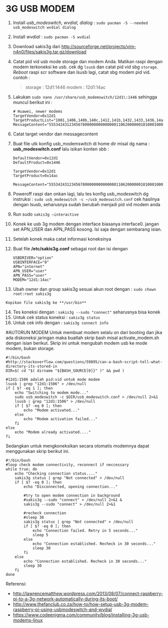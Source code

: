# 3G USB MODEM
1.	Install *usb_modeswitch, wvdial, dialog* :  `sudo pacman -S --needed usb_modeswitch wvdial dialog`
2.	Install *wvdial* : `sudo pacman -S wvdial`
3.	Download sakis3g dari http://sourceforge.net/projects/vim-n4n0/files/sakis3g.tar.gz/download
4.	Catat pid vid usb mode storage dan modem Anda. Matikan raspi dengan modem terkoneksi ke usb. cek dg `lsusb` dan catat pid vid sbg `storage`. *Reboot* raspi scr software dan lsusb lagi, catat sbg modem pid vid. contoh :

	> storage	: 12d1:1446
	> modem		: 12d1:14ac
5.	Lakukan `sudo nano /usr/share/usb_modemswitch/12d1\:1446` sehingga muncul berikut ini :

	```
	# Huawei, newer modems
	TargetVendor=0x12d1
	TargetProductList="1001,1406,140b,140c,1412,141b,1432,1433,1436,14ac,1506,150c,1511"
	MessageContent="55534243123456780000000000000011062000000101000100000000000000"
	```
6.	Catat target vendor dan messagecontent
7.	Buat file utk konfig usb_modemswitch di home dir misal dg nama : **usb_modeswitch.conf** lalu isikan konten sbb :

	```
	DefaultVendor=0x12d1
	DefaultProduct=0x1446
	
	TargetVendor=0x12d1
	TargetProduct=0x14ac
	
	MessageContent="55534243123456780000000000000011062000000101000100000000000000"
	```

8.	Poweroff raspi dan onkan lagi, lalu tes konfig usb_modeswitch dg instruksi : 
	```sudo usb_modeswitch -c ~/usb_modeswitch.conf```
	cek hasilnya dengan lsusb, seharusnya sudah berubah menjadi pid vid modem anda
9.	Run sudo `sakis3g –interactive`
10.	Konek ke usb 3g modem dengan interface biasanya interface0. jangan set APN_USER dan APN_PASS kosong. Isi saja dengan sembarang isian.
11.	Setelah konek maka catat informasi koneksinya
12.	Buat file **/etc/sakis3g.conf** sebagai root dan isi dengan
	```
	USBDRIVER="option"
	USBINTERFACE="0"
	APN="internet"
	APN_USER="user"
	APN_PASS="user"
	MODEM="12d1:14ac"
	```

13.	 Ubah owner dan group sakis3g sesuai akun root dengan :
    `sudo chown root:root sakis3g` 

	Kopikan file sakis3g ke **/usr/bin**
14.	Tes koneksi dengan : `sakis3g --sudo "connect"`
seharusnya bisa konek
15.	Untuk cek status koneksi : `sakis3g status`
16.	Untuk cek info dengan : `sakis3g connect info`

#AUTORUN MODEM
Untuk membuat modem selalu on dari booting dan jika ada diskoneksi jaringan maka buatlah skrip bash misal activate_modem.sh dengan isian berikut. Skrip ini untuk mengubah modem usb ke mode modem, bukan storage.

```
#!/bin/bash
#http://stackoverflow.com/questions/59895/can-a-bash-script-tell-what-directory-its-stored-in
DIR=$( cd "$( dirname "${BASH_SOURCE[0]}" )" && pwd )

#12d1:1506 adalah pid:vid untuk mode modem
lsusb | grep "12d1:1506" > /dev/null
if [ $? -eq 1 ]; then
	echo "Switching to modem mode..."
	sudo usb_modeswitch -c $DIR/usb_modeswitch.conf > /dev/null 2>&1
	lsusb | grep "12d1:1506" > /dev/null
	if [ $? -eq 0 ]; then
		echo "Modem activated..."
	else
		echo "Modem activation failed..."
	fi
else
	echo "Modem already activated...."
fi
```

Sedangkan untuk mengkoneksikan secara otomatis modemnya dapat menggunakan skrip berikut ini.

```
#!/bin/bash
#loop check modem connectivity, reconnect if neccessary
while true; do
	echo "Checking connection status...."
	sakis3g status | grep "Not connected" > /dev/null
	if [ $? -eq 0 ]; then
		echo "Disconnected, opening connection..."
		
		#try to open modem connection in background
		#sakis3g --sudo "connect" > /dev/null 2>&1 &
		sakis3g --sudo "connect" > /dev/null 2>&1
		
		#recheck connection
		#sleep 30
		sakis3g status | grep "Not connected" > /dev/null
		if [ $? -eq 0 ]; then
			echo "Connection failed. Retry in 5 seconds..."
			sleep 5
		else
			echo "Connection established. Recheck in 30 seconds..."
			sleep 30
		fi 		 
	else
		echo "Connection established. Recheck in 30 seconds..."
		sleep 30
	fi
done
```

Referensi:
 - http://lawrencematthew.wordpress.com/2013/08/07/connect-raspberry-pi-to-a-3g-network-automatically-during-its-boot/
 - http://www.thefanclub.co.za/how-to/how-setup-usb-3g-modem-raspberry-pi-using-usbmodeswitch-and-wvdial
 - https://www.codeenigma.com/community/blog/installing-3g-usb-modems-linux
